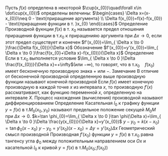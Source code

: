 Пусть
	$f(x)$ определена в некоторой $\cup(x_{0})\quad\forall x\in \dot\cup(x_{0})$ определены велечины:
		$\begin{cases} \Delta x=(x-x_{0})\neq 0 - \text{приращение аргумента} \\ \Delta f(x_{0})=f(x)-f(x_{0}) - \text{приращение функции в т. }x_{0} \end{cases}$
Определение
	Производной фукнции $f(x)$ в т. $x_{0}$ называется предел отношения приращения функции в т.$x_{0}$ к приращенияю аргумента при $\Delta x\to0$, если этот предел существует и конечен $f'(x_{0})=\lim_{ \Delta x \to 0 }\frac{\Delta f(x_{0})}{\Delta x}$
Обозначение
	$f'(x_{0})=y'(x_{0})=\lim_{ \Delta x \to 0 }\frac{f(x_{0}+\Delta x)-f(x_{0})}{\Delta x}$
Определение
	Если в т.$x_{0}$ выполняется условие $\lim_{ \Delta x \to 0 }\Delta \frac{f(x_{0})}{\Delta x}=+\infty$(или $-\infty$), то говорят, что в т.$x_{0}\quad f(x_{0})$ имеет бесконечную производную знака $+$ или $-$.
Замечание
	В отличие от бесконечной производной определенную выше производную функции называют конечной производной
	Если $f(x)$ имеет конечную производную в каждой точке $x$ из интервала $x$, то производную $f'(x)$ рассматривают, как функцию переменной $x$, определенную на интервале $X$.
	Процесс нахождения (вычисления) производной называют диффиренцированием
Определение
	Касательная $l_{0}$ к графику функции $y=f(x)$ в т.$M_{0}(x_{0},y_{0})$ называют предельное положение секущей $M_{0}M$ при $\Delta x\to 0$.
	$k=\tan \phi_{0}=\lim_{ \Delta x \to 0 }\tan \phi(\Delta x)=\lim_{ \Delta x \to 0 }\Delta \frac{y(x_{0})}{\Delta x}=y'(x_{0})$   $y-y_{0}=k(x-x_{0})=\tan \phi_{0}(x-x_{0})$   $y-y_{0}=y'(x_{0})(x-x_{0})=\Delta y=y'(x_{0})\Delta x$
Геометрический смысл производной
	Производная $f'(x_{0})$ функции $y=f(x)$ в т.$x_{0}$ равна тангенсу угла $\phi_{0}$ между положительным направлением оси $Ox$ и касательной $l_{0}$ к кривой $y=f(x)$ в т.$M_{0}(x_{0};f(x_{0}))$
	